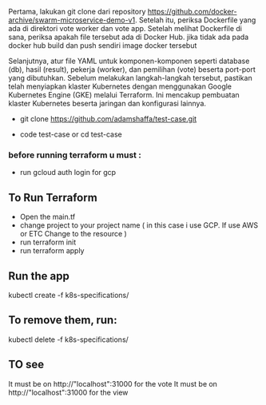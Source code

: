 Pertama, lakukan git clone dari repository https://github.com/docker-archive/swarm-microservice-demo-v1. Setelah itu, periksa Dockerfile yang ada di direktori vote worker dan vote app. Setelah melihat Dockerfile di sana, periksa apakah file tersebut ada di Docker Hub. jika tidak ada pada docker hub build dan push sendiri image docker tersebut

Selanjutnya, atur file YAML untuk komponen-komponen seperti database (db), hasil (result), pekerja (worker), dan pemilihan (vote) beserta port-port yang dibutuhkan. Sebelum melakukan langkah-langkah tersebut, pastikan telah menyiapkan klaster Kubernetes dengan menggunakan Google Kubernetes Engine (GKE) melalui Terraform. Ini mencakup pembuatan klaster Kubernetes beserta jaringan dan konfigurasi lainnya.


- git clone https://github.com/adamshaffa/test-case.git

- code test-case or cd test-case





### before running terraform u must : 
- run gcloud auth login for gcp


## To Run Terraform 

- Open the main.tf 
- change project to your project name ( in this case i use GCP. If use AWS or ETC Change to the resource )
- run terraform init
- run terraform apply

## Run the app 
kubectl create -f k8s-specifications/

## To remove them, run:


kubectl delete -f k8s-specifications/

## TO see 

It must be on http://"localhost":31000 for the vote
It must be on http://"localhost":31000 for the view

